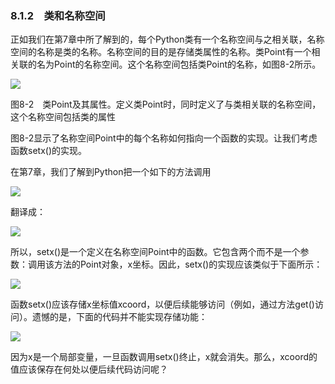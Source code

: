    

### 8.1.2　类和名称空间

正如我们在第7章中所了解到的，每个Python类有一个名称空间与之相关联，名称空间的名称是类的名称。名称空间的目的是存储类属性的名称。类Point有一个相关联的名为Point的名称空间。这个名称空间包括类Point的名称，如图8-2所示。

![](0-Assets/Epubook/程序员编程语言经典合集（计算机科学丛书5册套装），javapython编程语言含经典教材龙书《编译原理》%20(Bruce%20Eckel%20%20Alfred%20V.%20Aho%20%20Monica%20S.%20Lam%20etc.)%20(Z-Library)/images/image08787.jpeg)

图8-2　类Point及其属性。定义类Point时，同时定义了与类相关联的名称空间，这个名称空间包括类的属性

图8-2显示了名称空间Point中的每个名称如何指向一个函数的实现。让我们考虑函数setx()的实现。

在第7章，我们了解到Python把一个如下的方法调用

![](0-Assets/Epubook/程序员编程语言经典合集（计算机科学丛书5册套装），javapython编程语言含经典教材龙书《编译原理》%20(Bruce%20Eckel%20%20Alfred%20V.%20Aho%20%20Monica%20S.%20Lam%20etc.)%20(Z-Library)/images/image08788.jpeg)

翻译成：

![](0-Assets/Epubook/程序员编程语言经典合集（计算机科学丛书5册套装），javapython编程语言含经典教材龙书《编译原理》%20(Bruce%20Eckel%20%20Alfred%20V.%20Aho%20%20Monica%20S.%20Lam%20etc.)%20(Z-Library)/images/image08789.jpeg)

所以，setx()是一个定义在名称空间Point中的函数。它包含两个而不是一个参数：调用该方法的Point对象，x坐标。因此，setx()的实现应该类似于下面所示：

![](0-Assets/Epubook/程序员编程语言经典合集（计算机科学丛书5册套装），javapython编程语言含经典教材龙书《编译原理》%20(Bruce%20Eckel%20%20Alfred%20V.%20Aho%20%20Monica%20S.%20Lam%20etc.)%20(Z-Library)/images/image08790.jpeg)

函数setx()应该存储x坐标值xcoord，以便后续能够访问（例如，通过方法get()访问）。遗憾的是，下面的代码并不能实现存储功能：

![](0-Assets/Epubook/程序员编程语言经典合集（计算机科学丛书5册套装），javapython编程语言含经典教材龙书《编译原理》%20(Bruce%20Eckel%20%20Alfred%20V.%20Aho%20%20Monica%20S.%20Lam%20etc.)%20(Z-Library)/images/image08791.jpeg)

因为x是一个局部变量，一旦函数调用setx()终止，x就会消失。那么，xcoord的值应该保存在何处以便后续代码访问呢？